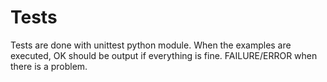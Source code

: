 # Tests

Tests are done with unittest python module. When the examples are executed, OK should be output if everything is fine. FAILURE/ERROR when there is a problem.
